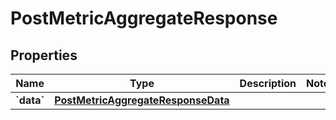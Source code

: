 
# PostMetricAggregateResponse

## Properties
| Name | Type | Description | Notes |
| ------------ | ------------- | ------------- | ------------- |
| **&#x60;data&#x60;** | [**PostMetricAggregateResponseData**](PostMetricAggregateResponseData.md) |  |  |



